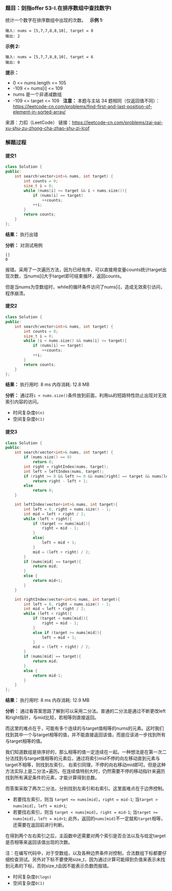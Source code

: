 ### 题目：剑指offer 53-I.在排序数组中查找数字I
统计一个数字在排序数组中出现的次数。
 
**示例 1:**
```
输入: nums = [5,7,7,8,8,10], target = 8
输出: 2
```
**示例 2:**
```
输入: nums = [5,7,7,8,8,10], target = 6
输出: 0
```

**提示：**
- 0 <= nums.length <= 105
- -109 <= nums[i] <= 109
- nums 是一个非递减数组
- -109 <= target <= 109
 
**注意：**
本题与主站 34 题相同（仅返回值不同）：https://leetcode-cn.com/problems/find-first-and-last-position-of-element-in-sorted-array/

来源：力扣（LeetCode）
链接：https://leetcode-cn.com/problems/zai-pai-xu-shu-zu-zhong-cha-zhao-shu-zi-lcof

### 解题过程
#### 提交1
```C++
class Solution {
public:
    int search(vector<int>& nums, int target) {
        int counts = 0;
        size_t i = 0;
        while (nums[i] <= target && i < nums.size()){
            if (nums[i] == target)
                ++counts;
            ++i;
        }
        return counts;
    }
};
```
**结果：** 执行出错

**分析：**
对测试用例
```
[]
0
```
报错。采用了一次遍历方法，因为已经有序，可以直接用变量counts统计target出现次数，当nums[i]大于target即可结束循环，返回counts。

但是当nums为空数组时，while的循环条件访问了nums[i]，造成无效索引访问，程序崩溃。

#### 提交2
```C++
class Solution {
public:
    int search(vector<int>& nums, int target) {
        int counts = 0;
        size_t i = 0;
        while (i < nums.size() && nums[i] <= target){
            if (nums[i] == target)
                ++counts;
            ++i;
        }
        return counts;
    }
};
```
**结果：** 执行用时: 8 ms          内存消耗: 12.8 MB

**分析：**
通过将`i < nums.size()`条件放到前面，利用`&&`的短路特性防止出现对无效索引内容的访问。
- 时间复杂度`O(n)`
- 空间复杂度`O(1)`


#### 提交3
```C++
class Solution {
public:
    int search(vector<int>& nums, int target) {
        if (nums.size() == 0)
            return 0;
        int right = rightIndex(nums, target);
        int left = leftIndex(nums, target);
        if (right >= 0 && left >= 0 && nums[right] == target && nums[left] == target)
            return right - left + 1;
        else
            return 0;
    }

    int leftIndex(vector<int>& nums, int target){
        int left = 0, right = nums.size() - 1;
        int mid = left + right / 2;
        while (left < right){
            if (target <= nums[mid]){
                right = mid - 1;
            }
            else{
                left = mid + 1;
            }
            mid = (left + right) / 2;
        }
        if (nums[mid] == target){
            return mid;
        }
        else {
            return mid+1;
        }
    }

    int rightIndex(vector<int>& nums, int target){
        int left = 0, right = nums.size() - 1;
        int mid = left + right / 2;
        while (left < right){
            if (target < nums[mid]){
                right = mid - 1;
            }
            else if (target >= nums[mid]){
                left = mid + 1;
            }
            mid = (left + right) / 2;
        }
        if (nums[mid] == target){
            return mid;
        }
        else {
            return mid-1;
        }
    }
};
```
**结果：** 执行用时: 8 ms          内存消耗: 12.9 MB

**分析：**
通过看答案思路了解到可以采用二分法。普通的二分法是通过不断更改left和right指针，与mid比较，若相等则直接返回。

而这里的难点在于，可能有多个连续的与target值相等的nums的元素。这时我们找到其中一个与target相等的值，并不能直接返回该值，而是应该进一步找到所有与target相等的值。

我们知道数组是排序好的，那么相等的值一定连续在一起。一种想法是在第一次二分法找到与target值相等的元素后，通过将索引mid不停的向左移动直到元素与target不相等，则找到左索引，
右索引同理，不停的向右移动mid即可。但是这种方法实际上是二分法+遍历。在连续值特别大时，仍然需要不停的移动指针来遍历找到所有满足条件的元素，才能计算得到总数。

而答案采取了两次二分法，分别找到左索引和右索引。这里面难点在于边界控制。
- 若要找左索引，则当 `target <= nums[mid]`，`right = mid-1`; 当`target > nums[mid]`，`left = mid+1`;
- 若要找右索引，则当 `target < nums[mid]`，`right = mid-1`; 当`target >= nums[mid]`，`left = mid+1`;
此外，返回的`nums[mid]`不一定就和`target`相等，还需要在返回前进行判断。

在得到两个左右索引之后，主函数中还需要对两个索引是否合法以及与给定target是否相等来返回该值出现的次数。

注：在编写代码中，对于空数组，以及各种边界条件对控制，合法数组下标都要仔细检查测试。另外对下标不要使用size_t，因为通过计算可能得到负值来表示未找到元素的下标，否则size_t会因不能表示负数而报错。

- 时间复杂度`O(logn)`
- 空间复杂度`O(1)`
